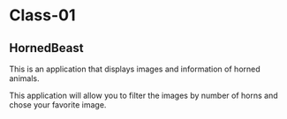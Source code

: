 # Class-01
## HornedBeast

This is an application that displays images and information of horned animals. 

This application will allow you to filter the images by number of horns and chose your favorite image.
